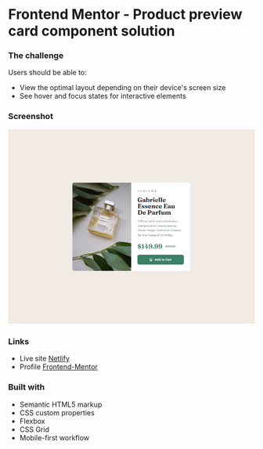 # Frontend Mentor - Product preview card component solution


### The challenge

Users should be able to:

- View the optimal layout depending on their device's screen size
- See hover and focus states for interactive elements

### Screenshot

![](./images/Captura%20de%20pantalla%202024-01-12%20121509.png)


### Links
- Live site [Netlify](https://jazzy-truffle-0ae285.netlify.app/)
- Profile [Frontend-Mentor](https://www.frontendmentor.io/profile/LexTarasov)
### Built with

- Semantic HTML5 markup
- CSS custom properties
- Flexbox
- CSS Grid
- Mobile-first workflow
